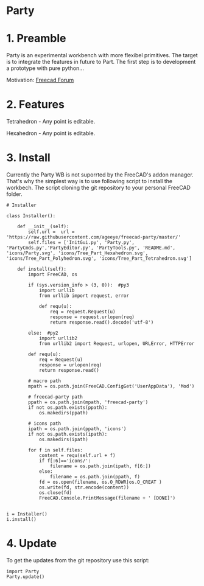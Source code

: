 Party
=====

# 1. Preamble

Party is an experimental workbench with more flexibel primitives. The target is to integrate the features in future to Part. The first step is to development a prototype with pure python...

Motivation: [Freecad Forum](https://forum.freecadweb.org/viewtopic.php?f=13&t=30289)

# 2. Features

Tetrahedron - Any point is editable.

Hexahedron  - Any point is editable.


# 3. Install

Currently the Party WB is not suporrted by the FreeCAD's addon manager. That's why the simplest way is to use following script to install the workbech. The script cloning the git repository to your personal FreeCAD folder. 


```
# Installer 

class Installer():

    def __init__(self):
        self.url =  url = 'https://raw.githubusercontent.com/ageeye/freecad-party/master/'
        self.files = ['InitGui.py', 'Party.py', 'PartyCmds.py','PartyEditor.py', 'PartyTools.py', 'README.md', 'icons/Party.svg', 'icons/Tree_Part_Hexahedron.svg', 'icons/Tree_Part_Polyhedron.svg', 'icons/Tree_Part_Tetrahedron.svg']

    def install(self):
        import FreeCAD, os

        if (sys.version_info > (3, 0)):  #py3
            import urllib
            from urllib import request, error 
    
            def requ(u):
                req = request.Request(u)
                response = request.urlopen(req)
                return response.read().decode('utf-8')
            
        else:  #py2
            import urllib2
            from urllib2 import Request, urlopen, URLError, HTTPError
                                
        def requ(u):
            req = Request(u)
            response = urlopen(req)
            return response.read()

        # macro path
        mpath = os.path.join(FreeCAD.ConfigGet('UserAppData'), 'Mod')

        # freecad-party path
        ppath = os.path.join(mpath, 'freecad-party')
        if not os.path.exists(ppath):
            os.makedirs(ppath)

        # icons path
        ipath = os.path.join(ppath, 'icons')
        if not os.path.exists(ipath):
            os.makedirs(ipath)

        for f in self.files:
            content = requ(self.url + f)
            if f[:6]=='icons/':
                filename = os.path.join(ipath, f[6:])
            else: 
                filename = os.path.join(ppath, f)
            fd = os.open(filename, os.O_RDWR|os.O_CREAT )
            os.write(fd, str.encode(content))
            os.close(fd)
            FreeCAD.Console.PrintMessage(filename + ' [DONE]')


i = Installer()
i.install()
```

# 4. Update

To get the updates from the git repository use this script:

```
import Party
Party.update()
```

